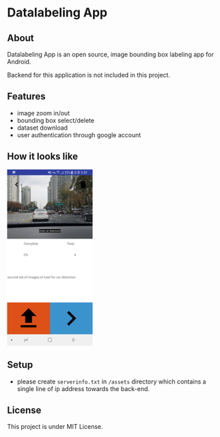 # Datalabeling App
## About
Datalabeling App is an open source, image bounding box labeling app for Android.

Backend for this application is not included in this project.

## Features
- image zoom in/out
- bounding box select/delete
- dataset download
- user authentication through google account

## How it looks like
<img src="screenshots/Screenshot_20180210-175941.png" width="200">

## Setup
- please create `serverinfo.txt` in `/assets` directory which contains a single line of ip address towards the back-end.


## License
This project is under MIT License.
